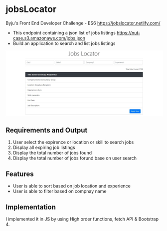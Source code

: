 # jobsLocator
Byju's Front End Developer Challenge - ES6
https://jobslocator.netlify.com/

- This endpoint containing a json list of jobs listings https://nut-case.s3.amazonaws.com/jobs.json
- Build an application to search and list jobs listings

![Result](https://github.com/Md-Mudassir/jobsLocator/blob/master/css/byjus.JPG)

## Requirements and Output

1. User select the expirence or location or skill to search jobs
2. Display all expiring job listings
3. Display the total number of jobs found
4. Display the total number of jobs forund base on user search

## Features
- User is able to sort based on job location and experience
- User is able to filter based on compnay name

## Implementation
I implemented it in JS by using High order functions, fetch API & Bootstrap 4.
